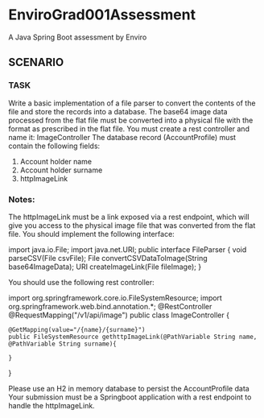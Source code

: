 # EnviroGrad001Assessment
A Java Spring Boot assessment by Enviro

## SCENARIO
### TASK
Write a basic implementation of a file parser to convert the contents of the file and
store the records into a database.
The base64 image data processed from the flat file must be converted into a
physical file with the format as prescribed in the flat file.
You must create a rest controller and name it: ImageController
The database record (AccountProfile) must contain the following fields:
  1. Account holder name
  2. Account holder surname
  3. httpImageLink
### Notes:
The httpImageLink must be a link exposed via a rest endpoint, which will give you
access to the physical image file that was converted from the flat file.
You should implement the following interface:

import java.io.File;
import java.net.URI;
public interface FileParser {
    void parseCSV(File csvFile);
    File convertCSVDataToImage(String base64ImageData);
    URI createImageLink(File fileImage);
}

You should use the following rest controller:

import org.springframework.core.io.FileSystemResource;
import org.springframework.web.bind.annotation.*;
@RestController
@RequestMapping("/v1/api/image")
public class ImageController {

    @GetMapping(value="/{name}/{surname}")
    public FileSystemResource gethttpImageLink(@PathVariable String name, @PathVariable String surname){
    
    }
}

Please use an H2 in memory database to persist the AccountProfile data
Your submission must be a Springboot application with a rest endpoint to handle
the httpImageLink.

